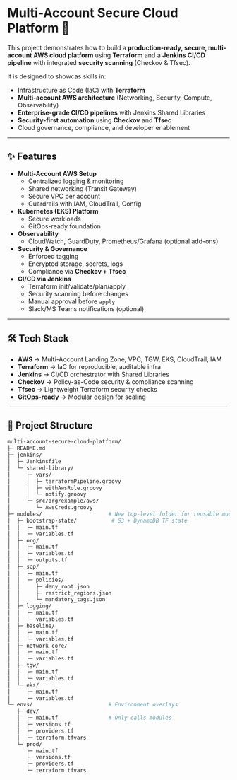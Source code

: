 # Multi-Account Secure Cloud Platform 🚀

This project demonstrates how to build a **production-ready, secure, multi-account AWS cloud platform** using **Terraform** and a **Jenkins CI/CD pipeline** with integrated **security scanning** (Checkov & Tfsec).  

It is designed to showcas skills in:  
- Infrastructure as Code (IaC) with **Terraform**  
- **Multi-account AWS architecture** (Networking, Security, Compute, Observability)  
- **Enterprise-grade CI/CD pipelines** with Jenkins Shared Libraries  
- **Security-first automation** using **Checkov** and **Tfsec**  
- Cloud governance, compliance, and developer enablement  

---

## ✨ Features
- **Multi-Account AWS Setup**
  - Centralized logging & monitoring
  - Shared networking (Transit Gateway)
  - Secure VPC per account
  - Guardrails with IAM, CloudTrail, Config
- **Kubernetes (EKS) Platform**
  - Secure workloads
  - GitOps-ready foundation
- **Observability**
  - CloudWatch, GuardDuty, Prometheus/Grafana (optional add-ons)
- **Security & Governance**
  - Enforced tagging
  - Encrypted storage, secrets, logs
  - Compliance via **Checkov + Tfsec**
- **CI/CD via Jenkins**
  - Terraform init/validate/plan/apply
  - Security scanning before changes
  - Manual approval before `apply`
  - Slack/MS Teams notifications (optional)

---

## 🛠️ Tech Stack
- **AWS** → Multi-Account Landing Zone, VPC, TGW, EKS, CloudTrail, IAM  
- **Terraform** → IaC for reproducible, auditable infra  
- **Jenkins** → CI/CD orchestrator with Shared Libraries  
- **Checkov** → Policy-as-Code security & compliance scanning  
- **Tfsec** → Lightweight Terraform security checks  
- **GitOps-ready** → Modular design for scaling  

---

## 📂 Project Structure
```bash
multi-account-secure-cloud-platform/
├─ README.md
├─ jenkins/
│  ├─ Jenkinsfile
│  └─ shared-library/
│     ├─ vars/
│     │  ├─ terraformPipeline.groovy
│     │  ├─ withAwsRole.groovy
│     │  └─ notify.groovy
│     └─ src/org/example/aws/
│        └─ AwsCreds.groovy
├─ modules/                     # New top-level folder for reusable modules
│  ├─ bootstrap-state/           # S3 + DynamoDB TF state
│  │  ├─ main.tf
│  │  └─ variables.tf
│  ├─ org/
│  │  ├─ main.tf
│  │  ├─ variables.tf
│  │  └─ outputs.tf
│  ├─ scp/
│  │  ├─ main.tf
│  │  └─ policies/
│  │     ├─ deny_root.json
│  │     ├─ restrict_regions.json
│  │     └─ mandatory_tags.json
│  ├─ logging/
│  │  ├─ main.tf
│  │  └─ variables.tf
│  ├─ baseline/
│  │  ├─ main.tf
│  │  └─ variables.tf
│  ├─ network-core/
│  │  ├─ main.tf
│  │  └─ variables.tf
│  ├─ tgw/
│  │  ├─ main.tf
│  │  └─ variables.tf
│  └─ eks/
│     ├─ main.tf
│     └─ variables.tf
└─ envs/                        # Environment overlays
   ├─ dev/
   │  ├─ main.tf                # Only calls modules
   │  ├─ versions.tf
   │  ├─ providers.tf
   │  └─ terraform.tfvars
   └─ prod/
      ├─ main.tf
      ├─ versions.tf
      ├─ providers.tf
      └─ terraform.tfvars


